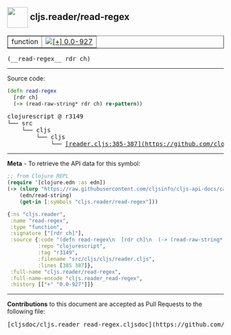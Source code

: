 ## <img width="48px" valign="middle" src="http://i.imgur.com/Hi20huC.png"> cljs.reader/read-regex

 <table border="1">
<tr>

<td>function</td>
<td><a href="https://github.com/cljsinfo/cljs-api-docs/tree/0.0-927"><img valign="middle" alt="[+] 0.0-927" src="https://img.shields.io/badge/+-0.0--927-lightgrey.svg"></a> </td>
</tr>
</table>

 <samp>
(__read-regex__ rdr ch)<br>
</samp>

---





Source code:

```clj
(defn read-regex
  [rdr ch]
  (-> (read-raw-string* rdr ch) re-pattern))
```

 <pre>
clojurescript @ r3149
└── src
    └── cljs
        └── cljs
            └── <ins>[reader.cljs:385-387](https://github.com/clojure/clojurescript/blob/r3149/src/cljs/cljs/reader.cljs#L385-L387)</ins>
</pre>


---

__Meta__ - To retrieve the API data for this symbol:

```clj
;; from Clojure REPL
(require '[clojure.edn :as edn])
(-> (slurp "https://raw.githubusercontent.com/cljsinfo/cljs-api-docs/catalog/cljs-api.edn")
    (edn/read-string)
    (get-in [:symbols "cljs.reader/read-regex"]))
```

```clj
{:ns "cljs.reader",
 :name "read-regex",
 :type "function",
 :signature ["[rdr ch]"],
 :source {:code "(defn read-regex\n  [rdr ch]\n  (-> (read-raw-string* rdr ch) re-pattern))",
          :repo "clojurescript",
          :tag "r3149",
          :filename "src/cljs/cljs/reader.cljs",
          :lines [385 387]},
 :full-name "cljs.reader/read-regex",
 :full-name-encode "cljs.reader_read-regex",
 :history [["+" "0.0-927"]]}

```

---

__Contributions__ to this document are accepted as Pull Requests to the following file:

 <pre>
[cljsdoc/cljs.reader_read-regex.cljsdoc](https://github.com/cljsinfo/cljs-api-docs/blob/master/cljsdoc/cljs.reader_read-regex.cljsdoc)
</pre>

